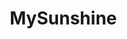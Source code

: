 # MySunshine
<!DOCTYPE html>
<html lang="en">
<head>
    <meta charset="UTF-8">
    <meta name="viewport" content="width=device-width, initial-scale=1.0">
    <title>Happy Birthday, My Love</title>
    <style>
        @import url('https://fonts.googleapis.com/css2?family=Montserrat:wght@300;400;700&display=swap');

        :root {
            --primary-color: #ffffff;
            --secondary-color: #a7a7a7;
            --background-color: #000000;
            --accent-color: #ff4081;
        }

        * {
            margin: 0;
            padding: 0;
            box-sizing: border-box;
        }

        body {
            font-family: 'Montserrat', sans-serif;
            background-color: var(--background-color);
            color: var(--primary-color);
            overflow-x: hidden;
        }

        .hero {
            height: 100vh;
            position: relative;
            display: flex;
            justify-content: center;
            align-items: center;
            text-align: center;
            overflow: hidden;
        }

        #bg-video {
            position: absolute;
            top: 50%;
            left: 50%;
            min-width: 100%;
            min-height: 100%;
            width: auto;
            height: auto;
            z-index: -1;
            transform: translateX(-50%) translateY(-50%);
            background-size: cover;
        }

        .hero-content {
            z-index: 1;
            animation: fadeIn 3s ease-in-out;
        }

        .hero h1 {
            font-size: 4rem;
            margin-bottom: 1rem;
        }

        .hero p {
            font-size: 1.5rem;
            color: var(--secondary-color);
        }

        .scroll-down {
            position: absolute;
            bottom: 20px;
            left: 50%;
            transform: translateX(-50%);
            animation: bounce 2s infinite;
        }

        .scroll-down a {
            color: var(--primary-color);
            text-decoration: none;
            font-size: 2rem;
        }

        .journey-section {
            padding: 100px 20px;
            text-align: center;
        }

        .journey-section h2 {
            font-size: 3rem;
            margin-bottom: 2rem;
            position: relative;
        }

        .journey-section h2::after {
            content: '';
            position: absolute;
            bottom: -10px;
            left: 50%;
            transform: translateX(-50%);
            width: 50px;
            height: 3px;
            background-color: var(--accent-color);
        }

        .memory-lane {
            display: flex;
            justify-content: center;
            flex-wrap: wrap;
            gap: 20px;
            margin-top: 4rem;
        }

        .memory {
            width: 300px;
            height: 400px;
            position: relative;
            overflow: hidden;
            border-radius: 10px;
            cursor: pointer;
        }

        .memory img {
            width: 100%;
            height: 100%;
            object-fit: cover;
            transition: transform 0.5s ease;
        }

        .memory:hover img {
            transform: scale(1.1);
        }

        .memory-caption {
            position: absolute;
            bottom: 0;
            left: 0;
            width: 100%;
            background: rgba(0, 0, 0, 0.7);
            color: var(--primary-color);
            padding: 1rem;
            transform: translateY(100%);
            transition: transform 0.5s ease;
        }

        .memory:hover .memory-caption {
            transform: translateY(0);
        }

        .wishes-galaxy {
            position: relative;
            height: 100vh;
            overflow: hidden;
        }

        .star {
            position: absolute;
            width: 2px;
            height: 2px;
            background-color: var(--primary-color);
            border-radius: 50%;
            animation: twinkle 5s infinite ease-in-out;
        }

        .wish {
            position: absolute;
            color: var(--primary-color);
            background: rgba(255, 64, 129, 0.1);
            padding: 10px;
            border-radius: 5px;
            display: none;
        }

        .final-message {
            padding: 150px 20px;
            text-align: center;
            background: linear-gradient(rgba(0,0,0,0.7), rgba(0,0,0,0.9));
        }

        .final-message h2 {
            font-size: 3rem;
            margin-bottom: 2rem;
        }

        .final-message p {
            font-size: 1.2rem;
            max-width: 800px;
            margin: 0 auto 2rem;
            line-height: 1.6;
        }

        .cta-button {
            display: inline-block;
            padding: 1rem 2rem;
            background-color: var(--accent-color);
            color: var(--primary-color);
            text-decoration: none;
            border-radius: 5px;
            font-weight: bold;
            transition: background-color 0.3s ease;
        }

        .cta-button:hover {
            background-color: #ff79b0;
        }

        @keyframes fadeIn {
            from { opacity: 0; }
            to { opacity: 1; }
        }

        @keyframes bounce {
            0%, 20%, 50%, 80%, 100% {
                transform: translateX(-50%) translateY(0);
            }
            40% {
                transform: translateX(-50%) translateY(-30px);
            }
            60% {
                transform: translateX(-50%) translateY(-15px);
            }
        }

        @keyframes twinkle {
            0% { opacity: 0.5; }
            50% { opacity: 1; }
            100% { opacity: 0.5; }
        }
    </style>
</head>
<body>

    <section class="hero">
        <video autoplay muted loop id="bg-video">
            <source src="https://assets.mixkit.co/videos/preview/mixkit-flying-through-a-dazzling-galaxy-3280-large.mp4" type="video/mp4">
            Your browser does not support the video tag.
        </video>
        <div class="hero-content">
            <h1>Happy Birthday, My Love</h1>
            <p>Our journey is written in the stars.</p>
        </div>
        <div class="scroll-down">
            <a href="#our-universe"><span>&darr;</span></a>
        </div>
    </section>

    <section id="our-universe" class="journey-section">
        <h2>Our Universe</h2>
        <p>A collection of moments that created our own galaxy.</p>
        <div class="memory-lane">
            <div class="memory">
                <img src="https://images.pexels.com/photos/3785424/pexels-photo-3785424.jpeg?auto=compress&cs=tinysrgb&w=1260&h=750&dpr=1" alt="Memory 1">
                <div class="memory-caption">
                    <h3>Our First Adventure</h3>
                    <p>Remember that time we got lost and found the most beautiful view? That's when I knew our love was an adventure.</p>
                </div>
            </div>
            <div class="memory">
                <img src="https://images.pexels.com/photos/1024960/pexels-photo-1024960.jpeg?auto=compress&cs=tinysrgb&w=1260&h=750&dpr=1" alt="Memory 2">
                <div class="memory-caption">
                    <h3>The Day We Laughed Until We Cried</h3>
                    <p>Your laugh is my favorite sound in the universe. This day was a symphony of joy.</p>
                </div>
            </div>
            <div class="memory">
                <img src="https://images.pexels.com/photos/2253870/pexels-photo-2253870.jpeg?auto=compress&cs=tinysrgb&w=1260&h=750&dpr=1" alt="Memory 3">
                <div class="memory-caption">
                    <h3>A Quiet Moment</h3>
                    <p>Even in the silence, my heart beats for you. These quiet moments are as precious as the loud ones.</p>
                </div>
            </div>
        </div>
    </section>

    <section class="journey-section">
        <h2>A Galaxy of Wishes</h2>
        <p>Messages from across the cosmos, all for you.</p>
        <div class="wishes-galaxy" id="wishes-galaxy">
            <!-- Wishes will be dynamically added here -->
        </div>
    </section>

    <section class="final-message">
        <h2>To My Universe</h2>
        <p>"What we find in a soulmate is not something wild to tame, but something wild to run with." [22] With you, every day is a new adventure, a new star to discover in our ever-expanding universe. You are my greatest adventure, and I can't wait to see where our journey takes us next. "You are my greatest adventure, always and forever." [22]</p>
        <a href="#continue-our-adventure" class="cta-button">Continue Our Adventure</a>
    </section>

    <script>
        document.addEventListener("DOMContentLoaded", function() {
            const wishesGalaxy = document.getElementById('wishes-galaxy');
            const wishes = [
                { text: "Wishing you a universe of happiness!", top: '10%', left: '20%' },
                { text: "May your birthday shine as bright as a supernova!", top: '30%', left: '80%' },
                { text: "Another trip around the sun with my favorite person!", top: '50%', left: '10%' },
                { text: "You're a star! Happy Birthday!", top: '70%', left: '60%' },
                { text: "To the moon and back, I love you!", top: '90%', left: '30%' }
            ];

            for (let i = 0; i < 100; i++) {
                const star = document.createElement('div');
                star.classList.add('star');
                star.style.top = `${Math.random() * 100}%`;
                star.style.left = `${Math.random() * 100}%`;
                star.style.animationDelay = `${Math.random() * 5}s`;
                wishesGalaxy.appendChild(star);
            }

            wishes.forEach(wishData => {
                const wishElement = document.createElement('div');
                wishElement.classList.add('wish');
                wishElement.textContent = wishData.text;
                wishElement.style.top = wishData.top;
                wishElement.style.left = wishData.left;
                wishesGalaxy.appendChild(wishElement);

                const starForWish = document.createElement('div');
                starForWish.classList.add('star');
                starForWish.style.top = wishData.top;
                starForWish.style.left = wishData.left;
                starForWish.style.width = '5px';
                starForWish.style.height = '5px';
                starForWish.style.backgroundColor = 'var(--accent-color)';
                wishesGalaxy.appendChild(starForWish);

                starForWish.addEventListener('mouseenter', () => {
                    wishElement.style.display = 'block';
                });

                starForWish.addEventListener('mouseleave', () => {
                    wishElement.style.display = 'none';
                });
            });
        });
    </script>

</body>
</html>

```
Sources
help
quantifimedia.com
elementor.com
dev.to
bluecompass.com
webtechneeq.com
dorik.com
designrush.com
digidop.com
designrush.com
youtube.com
reallygooddesigns.com
radicalwebdesign.co.uk
grocito.com
Google Search Suggestions
Display of Search Suggestions is required when using Grounding with Google Search. Learn more
Google logo

